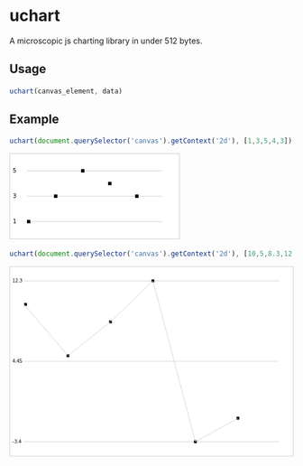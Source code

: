 uchart
======

A microscopic js charting library in under 512 bytes.

Usage
-----

```js
uchart(canvas_element, data)
```

Example
-------

```js
uchart(document.querySelector('canvas').getContext('2d'), [1,3,5,4,3])
```

![Example 1](media/a.png)

```js
uchart(document.querySelector('canvas').getContext('2d'), [10,5,8.3,12.3,-3.4,-1.1], line=true)
```

![Example 2](media/b.png)
